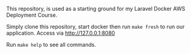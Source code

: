 
This repository, is used as a starting ground for my Laravel Docker AWS Deployment Course.

Simply clone this repository, start docker then run `make fresh` to run our application.
Access via http://127.0.0.1:8080

Run `make help` to see all commands.
